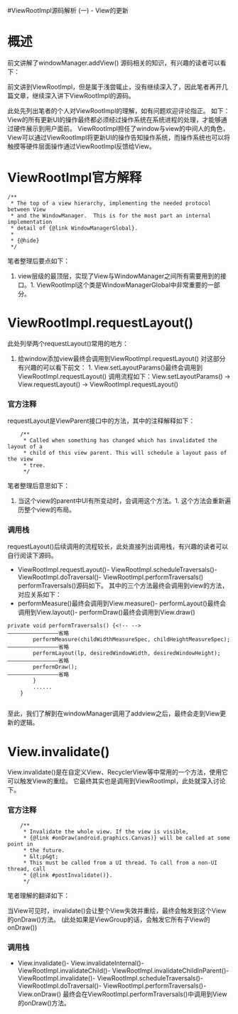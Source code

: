 #ViewRootImpl源码解析 (一) - View的更新
# 概述

前文讲解了windowManager.addView() 源码相关的知识，有兴趣的读者可以看下： 

前文讲到ViewRootImpl，但是属于浅尝辄止，没有继续深入了，因此笔者再开几篇文章，继续深入讲下ViewRootImpl的源码。

>  
 此处先列出笔者的个人对ViewRootImpl的理解，如有问题欢迎评论指正。 如下： View的所有更新UI的操作最终都必须经过操作系统在系统进程的处理，才能够通过硬件展示到用户面前。 ViewRootImpl担任了window与view的中间人的角色，View可以通过ViewRootImpl将更新UI的操作告知操作系统，而操作系统也可以将触摸等硬件层面操作通过ViewRootImpl反馈给View。 


# ViewRootImpl官方解释

```
/**
 * The top of a view hierarchy, implementing the needed protocol between View
 * and the WindowManager.  This is for the most part an internal implementation
 * detail of {@link WindowManagerGlobal}.
 *
 * {@hide}
 */

```

笔者整理后要点如下：
1. view层级的最顶层，实现了View与WindowManager之间所有需要用到的接口。1. ViewRootImpl这个类是WindowManagerGlobal中非常重要的一部分。
# ViewRootImpl.requestLayout()

此处列举两个requestLayout()常用的地方：
1.  给window添加view最终会调用到ViewRootImpl.requestLayout() 对这部分有兴趣的可以看下前文：  1.  View.setLayoutParams()最终会调用到ViewRootImpl.requestLayout() 调用流程如下：View.setLayoutParams() -&gt; View.requestLayout() -&gt; ViewRootImpl.requestLayout() 
### 官方注释

requestLayout是ViewParent接口中的方法，其中的注释解释如下：

```
    /**
     * Called when something has changed which has invalidated the layout of a
     * child of this view parent. This will schedule a layout pass of the view
     * tree.
     */

```

笔者整理后意思如下：
1. 当这个view的parent中UI有所变动时，会调用这个方法。1. 这个方法会重新遍历整个view的布局。
### 调用栈

requestLayout()后续调用的流程较长，此处直接列出调用栈，有兴趣的读者可以自行阅读下源码。
- ViewRootImpl.requestLayout()- ViewRootImpl.scheduleTraversals()- ViewRootImpl.doTraversal()- ViewRootImpl.performTraversals()
performTraversals()源码如下。 其中的三个方法最终会调用到view的方法，对应关系如下：
- performMeasure()最终会调用到View.measure()- performLayout()最终会调用到View.layout()- performDraw()最终会调用到View.draw()
```
private void performTraversals() {<!-- -->  
————————————————省略
        performMeasure(childWidthMeasureSpec, childHeightMeasureSpec);
————————————————省略
        performLayout(lp, desiredWindowWidth, desiredWindowHeight);
————————————————省略
        performDraw();
————————————————省略
        }
        ......  
    }  
       

```

至此，我们了解到在windowManager调用了addview之后，最终会走到View更新的逻辑。

# View.invalidate()

View.invalidate()是在自定义View、RecyclerView等中常用的一个方法，使用它可以触发View的重绘。 它最终其实也是调用到ViewRootImpl，此处就深入讨论下。

### 官方注释

```
    /**
     * Invalidate the whole view. If the view is visible,
     * {@link #onDraw(android.graphics.Canvas)} will be called at some point in
     * the future.
     * &lt;p&gt;
     * This must be called from a UI thread. To call from a non-UI thread, call
     * {@link #postInvalidate()}.
     */

```

笔者理解的翻译如下：

>  
 当View可见时，invalidate()会让整个View失效并重绘，最终会触发到这个View的onDraw()方法。 (此处如果是ViewGroup的话，会触发它所有子View的onDraw()) 


### 调用栈
- View.invalidate()- View.invalidateInternal()- ViewRootImpl.invalidateChild()- ViewRootImpl.invalidateChildInParent()- ViewRootImpl.invalidate()- ViewRootImpl.scheduleTraversals()- ViewRootImpl.doTraversal()- ViewRootImpl.performTraversals()- View.onDraw()
最终会在ViewRootImpl.performTraversals()中调用到View的onDraw()方法。